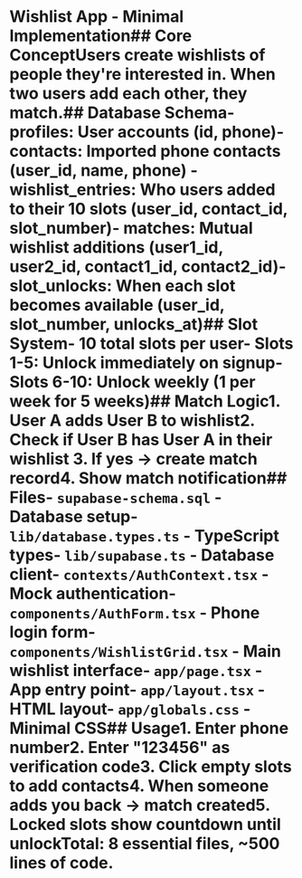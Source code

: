 # Wishlist App - Minimal Implementation## Core ConceptUsers create wishlists of people they're interested in. When two users add each other, they match.## Database Schema- **profiles**: User accounts (id, phone)- **contacts**: Imported phone contacts (user_id, name, phone)  - **wishlist_entries**: Who users added to their 10 slots (user_id, contact_id, slot_number)- **matches**: Mutual wishlist additions (user1_id, user2_id, contact1_id, contact2_id)- **slot_unlocks**: When each slot becomes available (user_id, slot_number, unlocks_at)## Slot System- 10 total slots per user- Slots 1-5: Unlock immediately on signup- Slots 6-10: Unlock weekly (1 per week for 5 weeks)## Match Logic1. User A adds User B to wishlist2. Check if User B has User A in their wishlist  3. If yes → create match record4. Show match notification## Files- `supabase-schema.sql` - Database setup- `lib/database.types.ts` - TypeScript types- `lib/supabase.ts` - Database client- `contexts/AuthContext.tsx` - Mock authentication- `components/AuthForm.tsx` - Phone login form- `components/WishlistGrid.tsx` - Main wishlist interface- `app/page.tsx` - App entry point- `app/layout.tsx` - HTML layout- `app/globals.css` - Minimal CSS## Usage1. Enter phone number2. Enter "123456" as verification code3. Click empty slots to add contacts4. When someone adds you back → match created5. Locked slots show countdown until unlockTotal: 8 essential files, ~500 lines of code.